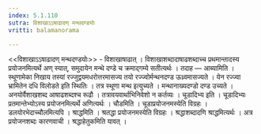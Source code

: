 ```yaml
---
index: 5.1.110
sutra: विशाखाऽऽषाढादण् मन्थदण्डयोः
vritti: balamanorama

---
```

<<विशाखाऽ‌ऽषाढादण् मन्थदण्डयोः>> - विशाखाषाढात् । विशाखाशब्दादाषाढशब्दाच्च प्रथमान्तादस्य प्रयोजनमित्यर्थे अण् स्यात्, समुदायेन मन्थे दण्डे च क्रमाद्गम्ये सतीत्यर्थः । तदाह — आब्यामिति । स्थूणामेका निखाय तस्यां रज्जुद्वयमधरोत्तरमासज्य तयो रज्ज्वोर्मन्थनदण्ड ऊध्र्वमासज्यते । येन रज्ज्वा भ्रामितेन दधि विलोडते इति स्थितिः । तत्र स्थूणा मन्थ इत्युच्यते । मन्थानाख्यदण्डो दण्ड उच्यते । अनयोर्वैशाखशब्द आषाढशब्दश्च रूढौ । तत्रावयवार्थाभिनिवेशो न कर्तव्यः । चूडादिभ्य इति । चूडादिभ्यः प्रतमान्तेभ्योऽस्य प्रयोजनमित्यर्थे अणित्यर्थः । चौडमिति । चूडाप्रयोजनमस्येति विग्रहः । डलयोरभेदाच्चौलमित्यपि । श्राद्धमिति । श्रतद्धा प्रयोजनमस्येति विग्रहः । श्रद्धाशब्दादणि श्राद्धमित्यर्थः । अत्र प्रयोजनशब्दः कारणवाची । श्रद्धाहेतुकमिति यावत् । 